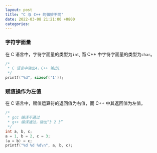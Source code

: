 ```yaml
---
layout: post
title: "C 与 C++ 的微妙不同"
date: 2022-03-08 21:21:00 +0800
categories:
--- 
```


### 字符字面量

在 C 语言中，字符字面量的类型为`int`, 而 C++ 中字符字面量的类型为`char`。

```cpp
/*
 * C 语言中输出4，C++ 输出1
 */
printf("%d", sizeof('1'));
```

### 赋值操作为左值

在 C 语言中，赋值运算符的返回值为右值，而 C++ 中其返回值为左值。

```cpp
/*
 * gcc 编译不通过
 * g++ 编译通过，输出“3 2 3”
 */
int a, b, c;
a = 1, b = 2, c = 3;
(a = b) = c;
printf("%d %d %d\n", a, b, c);
```
